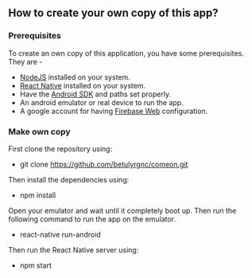 ## How to create your own copy of this app?
### Prerequisites
To create an own copy of this application, you have some prerequisites. They are -

 - [NodeJS](https://nodejs.org/en/) installed on your system.
 - [React Native](https://facebook.github.io/react-native/) installed on your system.
 - Have the [Android SDK](https://developer.android.com/studio/index.html) and paths set properly.
 - An android emulator or real device to run the app.
 - A google account for having [Firebase Web](https://firebase.google.com/docs/web/setup) configuration.

### Make own copy
First clone the repository using:

* git clone https://github.com/betulyrgnc/comeon.git

Then install the dependencies using:

* npm install

Open your emulator and wait until it completely boot up. Then run the following command to run the app on the emulator.

* react-native run-android

Then run the React Native server using:

* npm start

